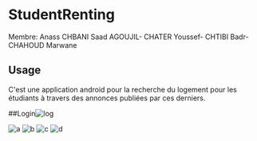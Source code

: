 # StudentRenting
Membre: Anass CHBANI
        Saad AGOUJIL-
        CHATER Youssef-
        CHTIBI Badr-
        CHAHOUD Marwane
## Usage
C'est une application android pour la recherche du logement pour les étudiants à travers des annonces publiées par ces derniers.

##Login![log](https://user-images.githubusercontent.com/24375860/34656420-d6791600-f411-11e7-969f-d6c2bd7b0ec4.png)

![a](https://user-images.githubusercontent.com/24375860/34656416-d5b36bbc-f411-11e7-9445-c1a4c4a9f726.png)
![b](https://user-images.githubusercontent.com/24375860/34656417-d5e681c8-f411-11e7-9a64-5e55bd8c9d04.png)
![c](https://user-images.githubusercontent.com/24375860/34656418-d60ad65e-f411-11e7-9187-c57220a65351.png)
![d](https://user-images.githubusercontent.com/24375860/34656419-d6531b80-f411-11e7-90db-e25bf0fc2f4e.png)


